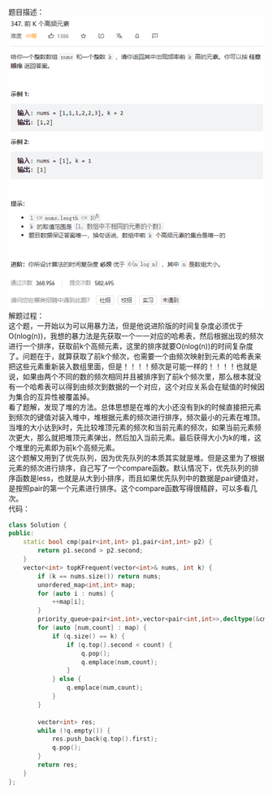 题目描述：  
![image](/basicaldatastructure/stackandquere/image/image9.png)  
解题过程：  
这个题，一开始以为可以用暴力法，但是他说进阶版的时间复杂度必须优于O(nlog(n))，我想的暴力法是先获取一个一一对应的哈希表，然后根据出现的频次进行一个排序，获取前k个高频元素，这里的排序就要O(nlog(n))的时间复杂度了。问题在于，就算获取了前k个频次，也需要一个由频次映射到元素的哈希表来把这些元素重新装入数组里面，但是！！！！频次是可能一样的！！！！也就是说，如果由两个不同的数的频次相同并且被排序到了前k个频次里，那么根本就没有一个哈希表可以得到由频次到数据的一个对应，这个对应关系会在赋值的时候因为集合的互异性被覆盖掉。  
看了题解，发现了堆的方法。总体思想是在堆的大小还没有到k的时候直接把元素到频次的键值对装入堆中，堆根据元素的频次进行排序，频次最小的元素在堆顶。当堆的大小达到k时，先比较堆顶元素的频次和当前元素的频次，如果当前元素频次更大，那么就把堆顶元素弹出，然后加入当前元素。最后获得大小为k的堆，这个堆里的元素即为前k个高频元素。  
这个题解又用到了优先队列，因为优先队列的本质其实就是堆。但是这里为了根据元素的频次进行排序，自己写了一个compare函数。默认情况下，优先队列的排序函数是less，也就是从大到小排序，而且如果优先队列中的数据是pair键值对，是按照pair的第一个元素进行排序。这个compare函数写得很精辟，可以多看几次。  
代码：  
```cpp
class Solution {
public:
    static bool cmp(pair<int,int> p1,pair<int,int> p2) {
        return p1.second > p2.second;
    }
    vector<int> topKFrequent(vector<int>& nums, int k) {
        if (k == nums.size()) return nums;
        unordered_map<int,int> map;
        for (auto i : nums) {
            ++map[i];
        }
        priority_queue<pair<int,int>,vector<pair<int,int>>,decltype(&cmp)> q(cmp);
        for (auto [num,count] : map) {
            if (q.size() == k) {
                if (q.top().second < count) {
                    q.pop();
                    q.emplace(num,count);
                }
            } else {
                q.emplace(num,count);
            }
        }

        vector<int> res;
        while (!q.empty()) {
            res.push_back(q.top().first);
            q.pop();
        }
        return res;
    } 
};
```